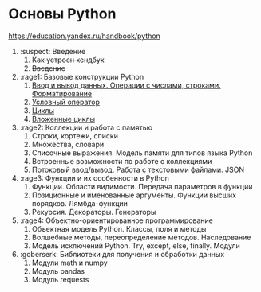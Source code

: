 # Основы Python

https://education.yandex.ru/handbook/python

1. :suspect: Введение
    1. ~~Как устроен хендбук~~
    2. ~~Введение~~
2. :rage1: Базовые конструкции Python
    1. [Ввод и вывод данных. Операции с числами, строками. Форматирование](https://github.com/CityRunner/education-handbook/tree/main/python/unit_2/topic_1)
    2. [Условный оператор](https://github.com/CityRunner/education-handbook/tree/main/python/unit_2/topic_2)
    3. [Циклы](https://github.com/CityRunner/education-handbook/tree/main/python/unit_2/topic_3)
    4. [Вложенные циклы](https://github.com/CityRunner/education-handbook/tree/main/python/unit_2/topic_4)
3. :rage2: Коллекции и работа с памятью
    1. Строки, кортежи, списки
    2. Множества, словари
    3. Списочные выражения. Модель памяти для типов языка Python
    4. Встроенные возможности по работе с коллекциями
    5. Потоковый ввод/вывод. Работа с текстовыми файлами. JSON
4. :rage3: Функции и их особенности в Python
    1. Функции. Области видимости. Передача параметров в функции
    2. Позиционные и именованные аргументы. Функции высших порядков. Лямбда-функции
    3. Рекурсия. Декораторы. Генераторы
5. :rage4: Объектно-ориентированное программирование
    1. Объектная модель Python. Классы, поля и методы
    2. Волшебные методы, переопределение методов. Наследование
    3. Модель исключений Python. Try, except, else, finally. Модули
6. :goberserk: Библиотеки для получения и обработки данных
    1. Модули math и numpy
    2. Модуль pandas
    3. Модуль requests
